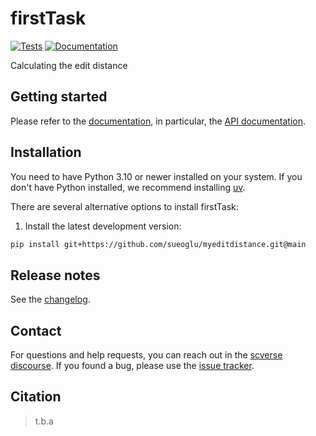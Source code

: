 # firstTask

[![Tests][badge-tests]][tests]
[![Documentation][badge-docs]][documentation]

[badge-tests]: https://img.shields.io/github/actions/workflow/status/sueoglu/myeditdistance/test.yaml?branch=main
[badge-docs]: https://img.shields.io/readthedocs/myeditdistance

Calculating the edit distance

## Getting started

Please refer to the [documentation][],
in particular, the [API documentation][].

## Installation

You need to have Python 3.10 or newer installed on your system.
If you don't have Python installed, we recommend installing [uv][].

There are several alternative options to install firstTask:

<!--
1) Install the latest release of `firstTask` from [PyPI][]:

```bash
pip install firstTask
```
-->

1. Install the latest development version:

```bash
pip install git+https://github.com/sueoglu/myeditdistance.git@main
```

## Release notes

See the [changelog][].

## Contact

For questions and help requests, you can reach out in the [scverse discourse][].
If you found a bug, please use the [issue tracker][].

## Citation

> t.b.a

[uv]:https://github.com/astral-sh/uv
[scverse discourse]: https://discourse.scverse.org/
[issue tracker]: https://github.com/sueoglu/firstTask/issues
[tests]: https://github.com/sueoglu/myeditdistance/actions/workflows/test.yaml
[documentation]: https://firsttask.readthedocs.io
[changelog]: https://firsttask.readthedocs.io/en/latest/changelog.html
[api documentation]: https://firsttask.readthedocs.io/en/latest/api.html
[pypi]: https://pypi.org/project/firstTask
